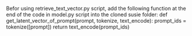 Befor using retrieve_text_vector.py script, add the following function at the end of the code in model.py script into the cloned susie folder:
def get_latent_vector_of_prompt(prompt, tokenize, text_encode):
    prompt_ids = tokenize([prompt])
    return text_encode(prompt_ids)
